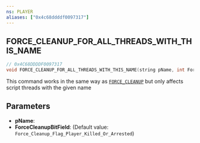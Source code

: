 ```yaml
---
ns: PLAYER
aliases: ["0x4c68ddddf0097317"]
---
```

## FORCE_CLEANUP_FOR_ALL_THREADS_WITH_THIS_NAME

```c
// 0x4C68DDDDF0097317
void FORCE_CLEANUP_FOR_ALL_THREADS_WITH_THIS_NAME(string pName, int ForceCleanupBitField);
```

This command works in the same way as [`FORCE_CLEANUP`](#_0xBC8983F38F78ED51) but only affects script threads with the given name


## Parameters
* **pName**: 
* **ForceCleanupBitField**: (Default value: `Force_Cleanup_Flag_Player_Killed_Or_Arrested`)
